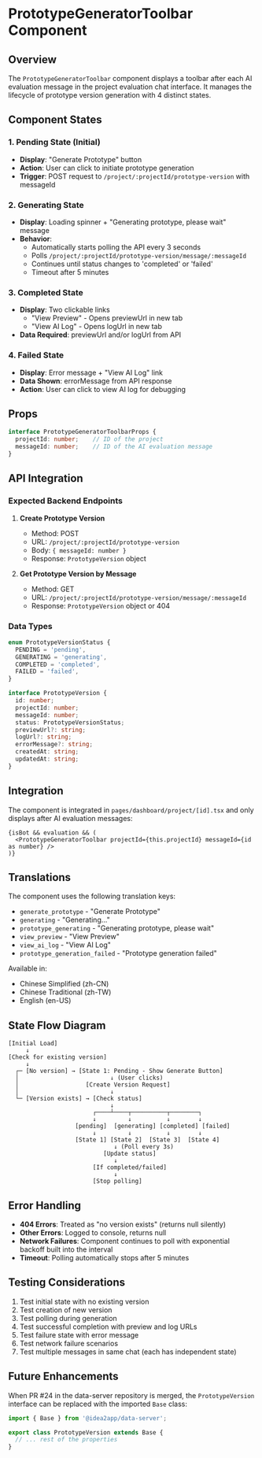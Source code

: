 # PrototypeGeneratorToolbar Component

## Overview

The `PrototypeGeneratorToolbar` component displays a toolbar after each AI evaluation message in the project evaluation chat interface. It manages the lifecycle of prototype version generation with 4 distinct states.

## Component States

### 1. Pending State (Initial)
- **Display**: "Generate Prototype" button
- **Action**: User can click to initiate prototype generation
- **Trigger**: POST request to `/project/:projectId/prototype-version` with messageId

### 2. Generating State
- **Display**: Loading spinner + "Generating prototype, please wait" message
- **Behavior**: 
  - Automatically starts polling the API every 3 seconds
  - Polls `/project/:projectId/prototype-version/message/:messageId`
  - Continues until status changes to 'completed' or 'failed'
  - Timeout after 5 minutes

### 3. Completed State
- **Display**: Two clickable links
  - "View Preview" - Opens previewUrl in new tab
  - "View AI Log" - Opens logUrl in new tab
- **Data Required**: previewUrl and/or logUrl from API

### 4. Failed State
- **Display**: Error message + "View AI Log" link
- **Data Shown**: errorMessage from API response
- **Action**: User can click to view AI log for debugging

## Props

```typescript
interface PrototypeGeneratorToolbarProps {
  projectId: number;    // ID of the project
  messageId: number;    // ID of the AI evaluation message
}
```

## API Integration

### Expected Backend Endpoints

1. **Create Prototype Version**
   - Method: POST
   - URL: `/project/:projectId/prototype-version`
   - Body: `{ messageId: number }`
   - Response: `PrototypeVersion` object

2. **Get Prototype Version by Message**
   - Method: GET
   - URL: `/project/:projectId/prototype-version/message/:messageId`
   - Response: `PrototypeVersion` object or 404

### Data Types

```typescript
enum PrototypeVersionStatus {
  PENDING = 'pending',
  GENERATING = 'generating',
  COMPLETED = 'completed',
  FAILED = 'failed',
}

interface PrototypeVersion {
  id: number;
  projectId: number;
  messageId: number;
  status: PrototypeVersionStatus;
  previewUrl?: string;
  logUrl?: string;
  errorMessage?: string;
  createdAt: string;
  updatedAt: string;
}
```

## Integration

The component is integrated in `pages/dashboard/project/[id].tsx` and only displays after AI evaluation messages:

```tsx
{isBot && evaluation && (
  <PrototypeGeneratorToolbar projectId={this.projectId} messageId={id as number} />
)}
```

## Translations

The component uses the following translation keys:

- `generate_prototype` - "Generate Prototype"
- `generating` - "Generating..."
- `prototype_generating` - "Generating prototype, please wait"
- `view_preview` - "View Preview"
- `view_ai_log` - "View AI Log"
- `prototype_generation_failed` - "Prototype generation failed"

Available in:
- Chinese Simplified (zh-CN)
- Chinese Traditional (zh-TW)
- English (en-US)

## State Flow Diagram

```
[Initial Load]
     ↓
[Check for existing version]
     ↓
  ┌─ [No version] → [State 1: Pending - Show Generate Button]
  │                          ↓ (User clicks)
  │                   [Create Version Request]
  │                          ↓
  └─ [Version exists] → [Check status]
                             ↓
                        ┌────┴────┬──────────┬────────┐
                        ↓         ↓          ↓        ↓
                   [pending]  [generating] [completed] [failed]
                        ↓         ↓          ↓        ↓
                   [State 1] [State 2]  [State 3]  [State 4]
                              ↓ (Poll every 3s)
                           [Update status]
                              ↓
                        [If completed/failed]
                              ↓
                        [Stop polling]
```

## Error Handling

- **404 Errors**: Treated as "no version exists" (returns null silently)
- **Other Errors**: Logged to console, returns null
- **Network Failures**: Component continues to poll with exponential backoff built into the interval
- **Timeout**: Polling automatically stops after 5 minutes

## Testing Considerations

1. Test initial state with no existing version
2. Test creation of new version
3. Test polling during generation
4. Test successful completion with preview and log URLs
5. Test failure state with error message
6. Test network failure scenarios
7. Test multiple messages in same chat (each has independent state)

## Future Enhancements

When PR #24 in the data-server repository is merged, the `PrototypeVersion` interface can be replaced with the imported `Base` class:

```typescript
import { Base } from '@idea2app/data-server';

export class PrototypeVersion extends Base {
  // ... rest of the properties
}
```
